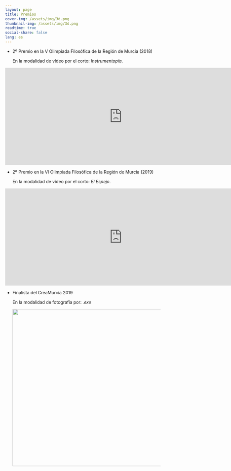 ```yaml
---
layout: page
title: Premios
cover-img: /assets/img/3d.png
thumbnail-img: /assets/img/3d.png
readtime: true
social-share: false
lang: es
---
```


- 2º Premio en la V Olimpiada Filosófica de la Región de Murcia (2018)
  
  En la modalidad de vídeo por el corto: *Instrumentopía*.

<iframe width="756" height="315" src="https://www.youtube.com/embed/v0a3CUMnn84" title="YouTube video player" frameborder="0" allow="autoplay; clipboard-write; encrypted-media; gyroscope; picture-in-picture" allowfullscreen></iframe>

- 2º Premio en la VI Olimpiada Filosófica de la Región de Murcia (2019)
  
  En la modalidad de vídeo por el corto: *El Espejo*.

<iframe width="756" height="315" src="https://www.youtube.com/embed/ecCDwHov7aQ" title="YouTube video player" frameborder="0" allow="autoplay; clipboard-write; encrypted-media; gyroscope; picture-in-picture" allowfullscreen></iframe>

- Finalista del CreaMurcia 2019
  
  En la modalidad de fotografía por: *.exe*
  
  <img title="" src="../assets/img/creamurcia2019.jpg" alt="" width="509" data-align="left">